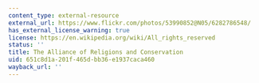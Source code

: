 ```yaml
---
content_type: external-resource
external_url: https://www.flickr.com/photos/53990852@N05/6282786548/
has_external_license_warning: true
license: https://en.wikipedia.org/wiki/All_rights_reserved
status: ''
title: The Alliance of Religions and Conservation
uid: 651c8d1a-201f-465d-bb36-e1937caca460
wayback_url: ''
---
```


